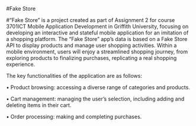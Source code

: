 #Fake Store

#“Fake Store” is a project created as part of Assignment 2 for course 3701ICT Mobile Application Development in Griffith University, focusing on developing an interactive and stateful mobile application for an imitation of a shopping platform. The “Fake Store” app’s data is based on a Fake Store API to display products and manage user shopping activities.  Within a mobile environment, users will enjoy a streamlined shopping journey, from exploring products to finalizing purchases, replicating a real shopping experience.


The key functionalities of the application are as follows:

•	Product browsing: accessing a diverse range of categories and products.

•	Cart management: managing the user’s selection, including adding and deleting items in their cart.

•	Order processing: making and completing purchases.
